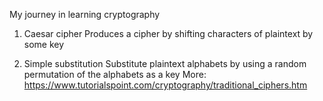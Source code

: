 My journey in learning cryptography

1. Caesar cipher
Produces a cipher by shifting characters of plaintext by some key

2. Simple substitution
Substitute plaintext alphabets by using a random permutation of the alphabets as a key
More: https://www.tutorialspoint.com/cryptography/traditional_ciphers.htm
